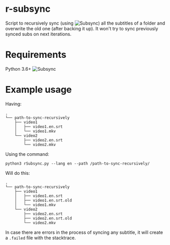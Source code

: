 # r-subsync
Script to recursively sync (using ![Subsync](https://github.com/smacke/subsync)) all the subtitles of a folder and overwrite the old one (after backing it up). It won't try to sync previously synced subs on next iterations.

# Requirements
Python 3.6+
![Subsync](https://github.com/smacke/subsync)

# Example usage
Having:

```
.
└── path-to-sync-recursively
    ├── video1
    │   ├── video1.en.srt
    │   └── video1.mkv
    └── video2
        ├── video2.en.srt
        └── video2.mkv
```
Using the command:

`python3 rSubsync.py --lang en --path /path-to-sync-recursively/`

Will do this:

```
.
└── path-to-sync-recursively
    ├── video1
    │   ├── video1.en.srt
    │   ├── video1.en.srt.old
    │   └── video1.mkv
    └── video2
        ├── video2.en.srt
        ├── video2.en.srt.old
        └── video2.mkv
```

In case there are errors in the process of syncing any subtitle, it will create a `.failed` file with the stacktrace.
